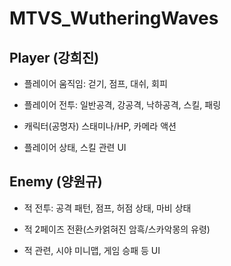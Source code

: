 # MTVS_WutheringWaves<br/>

## Player (강희진)
* 플레이어 움직임: 걷기, 점프, 대쉬, 회피


* 플레이어 전투: 일반공격, 강공격, 낙하공격, 스킬, 패링


* 캐릭터(공명자) 스태미나/HP, 카메라 액션


* 플레이어 상태, 스킬 관련 UI



## Enemy (양원규)
* 적 전투: 공격 패턴, 점프, 허점 상태, 마비 상태


* 적 2페이즈 전환(스카얽혀진 암흑/스카악몽의 유령)


* 적 관련, 시야 미니맵, 게임 승패 등 UI
